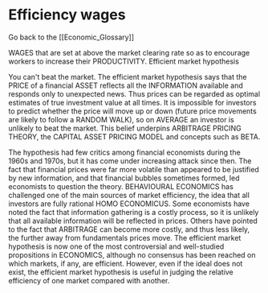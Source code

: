 # Efficiency wages

Go back to the [[Economic_Glossary]]


WAGES that are set at above the market clearing rate so as to encourage workers to increase their PRODUCTIVITY.
Efficient market hypothesis

You can't beat the market. The efficient market hypothesis says that the PRICE of a financial ASSET reflects all the INFORMATION available and responds only to unexpected news. Thus prices can be regarded as optimal estimates of true investment value at all times. It is impossible for investors to predict whether the price will move up or down (future price movements are likely to follow a RANDOM WALK), so on AVERAGE an investor is unlikely to beat the market. This belief underpins ­ARBITRAGE PRICING THEORY, the CAPITAL ASSET PRICING MODEL and concepts such as BETA.

The hypothesis had few critics among financial economists during the 1960s and 1970s, but it has come under increasing attack since then. The fact that financial prices were far more volatile than appeared to be justified by new information, and that financial bubbles sometimes formed, led economists to question the theory. BEHAVIOURAL ECONOMICS has challenged one of the main sources of market efficiency, the idea that all investors are fully rational HOMO ECONOMICUS. Some economists have noted the fact that information gathering is a costly process, so it is unlikely that all available information will be reflected in prices. Others have pointed to the fact that ARBITRAGE can become more costly, and thus less likely, the further away from fundamentals prices move. The efficient market hypothesis is now one of the most controversial and well-studied propositions in ECONOMICS, although no consensus has been reached on which markets, if any, are efficient. However, even if the ideal does not exist, the efficient market hypothesis is useful in judging the relative efficiency of one market compared with another.


